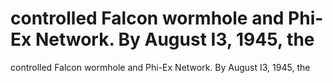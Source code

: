 # controlled Falcon wormhole and Phi-Ex Network. By August I3, 1945, the

controlled Falcon wormhole and Phi-Ex Network. By August I3, 1945, the